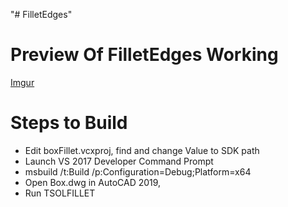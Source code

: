 "# FilletEdges" 

# Preview Of FilletEdges Working
[Imgur](https://i.imgur.com/VCWL7WF.gifv)

# Steps to Build

* Edit boxFillet.vcxproj, find <ObjectARXPath> and change Value to SDK path
* Launch VS 2017 Developer Command Prompt 
* msbuild /t:Build /p:Configuration=Debug;Platform=x64
* Open Box.dwg in AutoCAD 2019, 
* Run TSOLFILLET